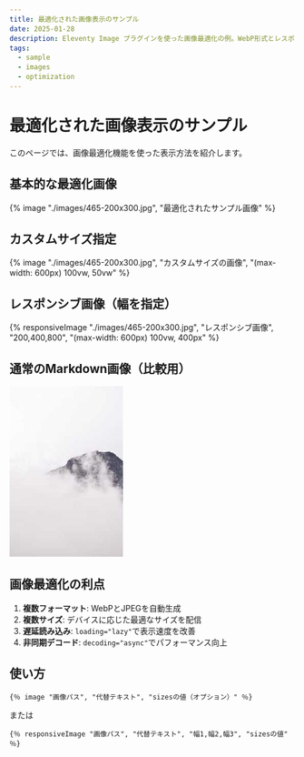 ```yaml
---
title: 最適化された画像表示のサンプル
date: 2025-01-28
description: Eleventy Image プラグインを使った画像最適化の例。WebP形式とレスポンシブ画像を自動生成。
tags: 
  - sample
  - images
  - optimization
---
```


# 最適化された画像表示のサンプル

このページでは、画像最適化機能を使った表示方法を紹介します。

## 基本的な最適化画像

{% image "./images/465-200x300.jpg", "最適化されたサンプル画像" %}

## カスタムサイズ指定

{% image "./images/465-200x300.jpg", "カスタムサイズの画像", "(max-width: 600px) 100vw, 50vw" %}

## レスポンシブ画像（幅を指定）

{% responsiveImage "./images/465-200x300.jpg", "レスポンシブ画像", "200,400,800", "(max-width: 600px) 100vw, 400px" %}

## 通常のMarkdown画像（比較用）

![通常の画像](/images/465-200x300.jpg)

## 画像最適化の利点

1. **複数フォーマット**: WebPとJPEGを自動生成
2. **複数サイズ**: デバイスに応じた最適なサイズを配信
3. **遅延読み込み**: `loading="lazy"`で表示速度を改善
4. **非同期デコード**: `decoding="async"`でパフォーマンス向上

## 使い方

```njk
{％ image "画像パス", "代替テキスト", "sizesの値（オプション）" ％}
```

または

```njk
{％ responsiveImage "画像パス", "代替テキスト", "幅1,幅2,幅3", "sizesの値" ％}
```